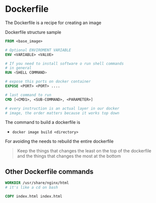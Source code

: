 # Dockerfile

The Dockerfile is a recipe for creating an image

Dockerfile structure sample

```Dockerfile
FROM <base_image>

# Optional ENVIROMENT VARIABLE
ENV <VARIABLE> <VALUE>

# If you need to install software o run shell commands
# in general
RUN <SHELL COMMAND>

# expose this ports on docker container
EXPOSE <PORT> <PORT> ....

# last command to run
CMD [<CMD1>, <SUB-COMMAND>, <PARAMETER>]

# every instruction is an actual layer in our docker
# image, the order matters because it works top down
```
The command to build a dockerfile is 
- `docker image build <directory>`

For avoiding the needs to rebuild the entire dockerfile

> Keep the things that changes the least on the top of the dockerfile
> and the things that changes the most at the bottom 

## Other Dockerfile commands

```dockerfile
WORKDIR /usr/share/nginx/html 
# it's like a cd on bash
```

```dockerfile
COPY index.html index.html
```